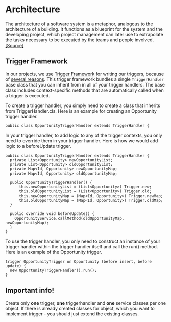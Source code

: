 # Architecture

The architecture of a software system is a metaphor, analogous to the architecture of a building. It functions as a blueprint for the system and the developing project, which project management can later use to extrapolate the tasks necessary to be executed by the teams and people involved. [[Source]](https://en.wikipedia.org/wiki/Software_architecture)

## Trigger Framework
In our projects, we use [Trigger Framework](https://github.com/kevinohara80/sfdc-trigger-framework) for writing our triggers, because of [several reasons](https://trailhead.salesforce.com/content/learn/modules/success-cloud-coding-conventions/implement-frameworks-sc).
This trigger framework bundles a single `TriggerHandler` base class that you can inherit from in all of your trigger handlers. The base class includes context-specific methods that are automatically called when a trigger is executed.

To create a trigger handler, you simply need to create a class that inherits from TriggerHandler.cls. Here is an example for creating an Opportunity trigger handler.

```Apex
public class OpportunityTriggerHandler extends TriggerHandler {
```
In your trigger handler, to add logic to any of the trigger contexts, you only need to override them in your trigger handler. Here is how we would add logic to a beforeUpdate trigger.

```Apex
public class OpportunityTriggerHandler extends TriggerHandler {
  private List<Opportunity> newOpportunityList;
  private List<Opportunity> oldOpportunityList;
  private Map<Id, Opportunity> newOpportunityMap;
  private Map<Id, Opportunity> oldOpportunityMap;

  public OpportunityTriggerHandler() {
      this.newOpportunityList = (List<Opportunity>) Trigger.new;
      this.oldOpportunityList = (List<Opportunity>) Trigger.old;
      this.newOpportunityMap = (Map<Id, Opportunity>) Trigger.newMap;
      this.oldOpportunityMap = (Map<Id, Opportunity>) Trigger.oldMap;
  }
    
  public override void beforeUpdate() {
    OpportunityService.callMethod(oldOpportunityMap, newOpportunityMap);
  }
}
```
To use the trigger handler, you only need to construct an instance of your trigger handler within the trigger handler itself and call the run() method. Here is an example of the Opportunity trigger.

```Apex
trigger OpportunityTrigger on Opportunity (before insert, before update) {
  new OpportunityTriggerHandler().run();
}
```
## Important info!
Create only **one** trigger, **one** triggerhandler and **one** service classes per one object. If there is already created classes for object, which you want to implement trigger - you should just extend the existing classes.
